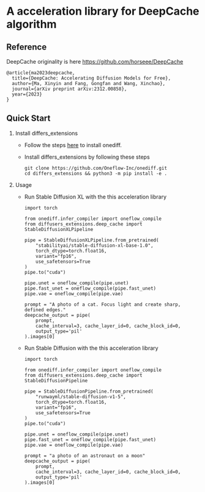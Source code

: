 # A acceleration library for DeepCache algorithm

## Reference

DeepCache originality is here https://github.com/horseee/DeepCache
```
@article{ma2023deepcache,
  title={DeepCache: Accelerating Diffusion Models for Free},
  author={Ma, Xinyin and Fang, Gongfan and Wang, Xinchao},
  journal={arXiv preprint arXiv:2312.00858},
  year={2023}
}
```

## Quick Start

1. Install differs_extensions

    - Follow the steps [here](https://github.com/Oneflow-Inc/onediff?tab=readme-ov-file#install-from-source) to install onediff. 

    - Install differs_extensions by following these steps
        ```
        git clone https://github.com/Oneflow-Inc/onediff.git
        cd differs_extensions && python3 -m pip install -e .
        ```

2. Usage
    - Run Stable Diffusion XL with the this acceleration library

        ```
        import torch

        from onediff.infer_compiler import oneflow_compile
        from diffusers_extensions.deep_cache import StableDiffusionXLPipeline

        pipe = StableDiffusionXLPipeline.from_pretrained(
            "stabilityai/stable-diffusion-xl-base-1.0",
            torch_dtype=torch.float16,
            variant="fp16",
            use_safetensors=True
        )
        pipe.to("cuda")

        pipe.unet = oneflow_compile(pipe.unet)
        pipe.fast_unet = oneflow_compile(pipe.fast_unet)
        pipe.vae = oneflow_compile(pipe.vae)

        prompt = "A photo of a cat. Focus light and create sharp, defined edges."        
        deepcache_output = pipe(
            prompt, 
            cache_interval=3, cache_layer_id=0, cache_block_id=0,
            output_type='pil'
        ).images[0]

        ```

    - Run Stable Diffusion with the this acceleration library

        ```
        import torch

        from onediff.infer_compiler import oneflow_compile
        from diffusers_extensions.deep_cache import StableDiffusionPipeline

        pipe = StableDiffusionPipeline.from_pretrained(
            "runwayml/stable-diffusion-v1-5",
            torch_dtype=torch.float16,
            variant="fp16",
            use_safetensors=True
        )
        pipe.to("cuda")

        pipe.unet = oneflow_compile(pipe.unet)
        pipe.fast_unet = oneflow_compile(pipe.fast_unet)
        pipe.vae = oneflow_compile(pipe.vae)

        prompt = "a photo of an astronaut on a moon"       
        deepcache_output = pipe(
            prompt, 
            cache_interval=3, cache_layer_id=0, cache_block_id=0,
            output_type='pil'
        ).images[0]

        ```
